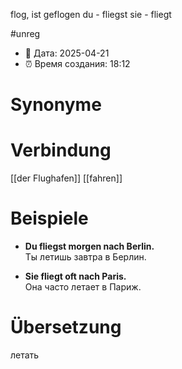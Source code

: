 flog, ist geflogen
du - fliegst
sie - fliegt

#unreg
- 📍 Дата: 2025-04-21
- ⏰ Время создания: 18:12
# Synonyme

# Verbindung 
[[der Flughafen]]
[[fahren]]

# Beispiele
- **Du fliegst morgen nach Berlin.**  
    Ты летишь завтра в Берлин.
    
- **Sie fliegt oft nach Paris.**  
    Она часто летает в Париж.
# Übersetzung
летать
